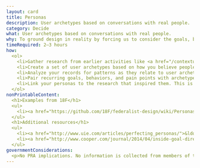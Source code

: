 ```yaml
---
layout: card
title: Personas
description: User archetypes based on conversations with real people.
category: Decide
what: User archetypes based on conversations with real people.
why: To ground design in reality by forcing us to consider the goals, behaviors, and pain points of the people affected by our design decisions. Unlike marketing personas based on demographics or marketability, design personas describe how someone accomplishes goals.
timeRequired: 2–3 hours
how:
  <ol>
    <li>Gather research from earlier activities like <a href="/contextual-inquiry">contextual inquiry</a> or <a href="/stakeholder-and-user-interviews">stakeholder interviews</a> in a way that&rsquo;s easy to review. You can create placeholder personas without research to teach user-centered thinking, but because they&rsquo;re effectively stereotypes, avoid using them for implementable design decisions.</li>
    <li>Create a set of user archetypes based on how you believe people will use your solution. These typically get titles (for example, &ldquo;data administrators&rdquo; rather than &ldquo;those who submit data&rdquo;).</li>
    <li>Analyze your records for patterns as they relate to user archetypes. Specifically note frequently observed goals, motivations, behaviors, and pain points.</li>
    <li>Pair recurring goals, behaviors, and pain points with archetypes. Give each archetype a name and a fictional account of their day. Add a photo of someone who fits the description, but ideally not an image of someone you&rsquo;ve actually interviewed and who may be recognized.</li>
    <li>Link your personas to the research that inspired them. This is useful when researchers are interested in challenging the way a persona stereotypes a user.</li>
  </ol>
nonPrintableContent:
  <h1>Examples from 18F</h1>
  <ul>
    <li><a href="https://github.com/18F/federalist-design/wiki/Personas">Personas for Federalist</a></li>
  </ul>
  <h1>Additional resources</h1>
  <ul>
    <li><a href="http://www.uie.com/articles/perfecting_personas/">&ldquo;Perfecting Your Personas.&rdquo;</a> Kim Goodwin.</li>
    <li><a href="http://www.cooper.com/journal/2014/04/inside-goal-directed-design-a-two-part-conversation-with-alan-cooper">&ldquo;Inside Goal-Directed Design&colon; A Two-Part Conversation with Alan Cooper.&rdquo;</a> Caroline Kraus.</li>
  </ul>
governmentConsiderations:
  <p>No PRA implications. No information is collected from members of the public.</p>
---
```

